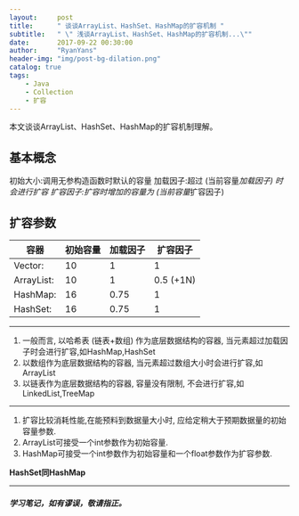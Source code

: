 ```yaml
---
layout:     post
title:      " 谈谈ArrayList、HashSet、HashMap的扩容机制 "
subtitle:   " \" 浅谈ArrayList、HashSet、HashMap的扩容机制...\""
date:       2017-09-22 00:30:00
author:     "RyanYans"
header-img: "img/post-bg-dilation.png"
catalog: true
tags:
    - Java
    - Collection
    - 扩容
---
```



本文谈谈ArrayList、HashSet、HashMap的扩容机制理解。


## 基本概念

初始大小:调用无参构造函数时默认的容量
加载因子:超过 (当前容量*加载因子) 时会进行扩容
扩容因子:扩容时增加的容量为 (当前容量*扩容因子)


## 扩容参数

| 容器	 		| 初始容量		| 加载因子		| 扩容因子 	 |   
|----------------- |-----------------|-----------------|--------------|  
| Vector:   		| 10				|      1			|	1	  	 |   
| ArrayList:   		| 10				|      1			|	0.5 (+1N) |   
| HashMap:		| 16				|     0.75			|       1  		 |  
| HashSet:		| 16				|     0.75			|       1  		 |  


----


1. 一般而言, 以哈希表 (链表+数组) 作为底层数据结构的容器, 当元素超过加载因子时会进行扩容,如HashMap,HashSet
2. 以数组作为底层数据结构的容器, 当元素超过数组大小时会进行扩容,如ArrayList
3. 以链表作为底层数据结构的容器, 容量没有限制, 不会进行扩容,如LinkedList,TreeMap

  
  
---
  
  
1. 扩容比较消耗性能,在能预料到数据量大小时, 应给定稍大于预期数据量的初始容量参数.
2. ArrayList可接受一个int参数作为初始容量.
3. HashMap可接受一个int参数作为初始容量和一个float参数作为扩容参数.

**HashSet同HashMap**
  
  
  
----------  

##### 学习笔记，如有谬误，敬请指正。